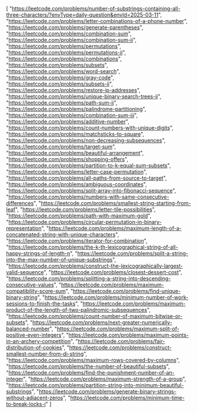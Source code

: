 [
    "https://leetcode.com/problems/number-of-substrings-containing-all-three-characters/?envType=daily-question&envId=2025-03-11",
    "https://leetcode.com/problems/letter-combinations-of-a-phone-number",
    "https://leetcode.com/problems/generate-parentheses",
    "https://leetcode.com/problems/combination-sum",
    "https://leetcode.com/problems/combination-sum-ii",
    "https://leetcode.com/problems/permutations",
    "https://leetcode.com/problems/permutations-ii",
    "https://leetcode.com/problems/combinations",
    "https://leetcode.com/problems/subsets",
    "https://leetcode.com/problems/word-search",
    "https://leetcode.com/problems/gray-code",
    "https://leetcode.com/problems/subsets-ii",
    "https://leetcode.com/problems/restore-ip-addresses",
    "https://leetcode.com/problems/unique-binary-search-trees-ii",
    "https://leetcode.com/problems/path-sum-ii",
    "https://leetcode.com/problems/palindrome-partitioning",
    "https://leetcode.com/problems/combination-sum-iii",
    "https://leetcode.com/problems/additive-number",
    "https://leetcode.com/problems/count-numbers-with-unique-digits",
    "https://leetcode.com/problems/matchsticks-to-square",
    "https://leetcode.com/problems/non-decreasing-subsequences",
    "https://leetcode.com/problems/target-sum",
    "https://leetcode.com/problems/beautiful-arrangement",
    "https://leetcode.com/problems/shopping-offers",
    "https://leetcode.com/problems/partition-to-k-equal-sum-subsets",
    "https://leetcode.com/problems/letter-case-permutation",
    "https://leetcode.com/problems/all-paths-from-source-to-target",
    "https://leetcode.com/problems/ambiguous-coordinates",
    "https://leetcode.com/problems/split-array-into-fibonacci-sequence",
    "https://leetcode.com/problems/numbers-with-same-consecutive-differences",
    "https://leetcode.com/problems/smallest-string-starting-from-leaf",
    "https://leetcode.com/problems/letter-tile-possibilities",
    "https://leetcode.com/problems/path-with-maximum-gold",
    "https://leetcode.com/problems/circular-permutation-in-binary-representation",
    "https://leetcode.com/problems/maximum-length-of-a-concatenated-string-with-unique-characters",
    "https://leetcode.com/problems/iterator-for-combination",
    "https://leetcode.com/problems/the-k-th-lexicographical-string-of-all-happy-strings-of-length-n",
    "https://leetcode.com/problems/split-a-string-into-the-max-number-of-unique-substrings",
    "https://leetcode.com/problems/construct-the-lexicographically-largest-valid-sequence",
    "https://leetcode.com/problems/closest-dessert-cost",
    "https://leetcode.com/problems/splitting-a-string-into-descending-consecutive-values",
    "https://leetcode.com/problems/maximum-compatibility-score-sum",
    "https://leetcode.com/problems/find-unique-binary-string",
    "https://leetcode.com/problems/minimum-number-of-work-sessions-to-finish-the-tasks",
    "https://leetcode.com/problems/maximum-product-of-the-length-of-two-palindromic-subsequences",
    "https://leetcode.com/problems/count-number-of-maximum-bitwise-or-subsets",
    "https://leetcode.com/problems/next-greater-numerically-balanced-number",
    "https://leetcode.com/problems/maximum-split-of-positive-even-integers",
    "https://leetcode.com/problems/maximum-points-in-an-archery-competition",
    "https://leetcode.com/problems/fair-distribution-of-cookies",
    "https://leetcode.com/problems/construct-smallest-number-from-di-string",
    "https://leetcode.com/problems/maximum-rows-covered-by-columns",
    "https://leetcode.com/problems/the-number-of-beautiful-subsets",
    "https://leetcode.com/problems/find-the-punishment-number-of-an-integer",
    "https://leetcode.com/problems/maximum-strength-of-a-group",
    "https://leetcode.com/problems/partition-string-into-minimum-beautiful-substrings",
    "https://leetcode.com/problems/generate-binary-strings-without-adjacent-zeros",
    "https://leetcode.com/problems/minimum-time-to-break-locks-i"
]